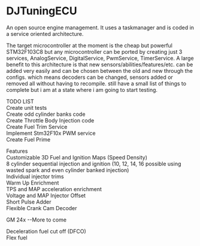 # DJTuningECU

An open source engine management. It uses a taskmanager and is coded in a service oriented architecture.

The target microcontroller at the moment is the cheap but powerful STM32F103C8 but any microcontroller can be ported by creating just 3 services, AnalogService, DigitalService, PwmService, TimerService. A large benefit to this architecture is that new sensors/abilities/features/etc. can be added very easily and can be chosen between the old and new through the configs. which means decoders can be changed, sensors added or removed all without having to recompile. still have a small list of things to complete but i am at a state where i am going to start testing.

TODO LIST<br>
Create unit tests<br>
Create odd cylinder banks code<br>
Create Throttle Body Injection code<br>
Create Fuel Trim Service<br>
Implement Stm32F10x PWM service<br>
Create Fuel Prime<br>

Features<br>
Customizable 3D Fuel and Ignition Maps (Speed Density)<br>
8 cylinder sequential injection and ignition (10, 12, 14, 16 possible using wasted spark and even cylinder banked injection)<br>
Individual injector trims<br>
Warm Up Enrichment<br>
TPS and MAP acceleration enrichment<br>
Voltage and MAP Injector Offset<br>
Short Pulse Adder<br>
Flexible Crank Cam Decoder<br>
<p>
  GM 24x
  --More to come
</p>
Deceleration fuel cut off (DFCO)<br>
Flex fuel<br>
